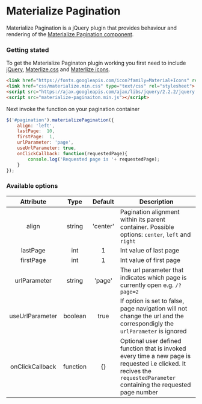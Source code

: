 # Materialize Pagination
Materialize Pagination is a jQuery plugin that provides behaviour and  rendering of the [Materialize Pagination component][1].

### Getting stated

To get the Materialize Paginaton plugin working you first need to include [jQuery][2], [Materlize.css][3] and [Materlize icons][4]. 
  
```html
<link href="https://fonts.googleapis.com/icon?family=Material+Icons" rel="stylesheet">
<link href="css/materialize.min.css" type="text/css" rel="stylesheet">
<script src="https://ajax.googleapis.com/ajax/libs/jquery/2.2.2/jquery.min.js"></script>
<script src="materialize-paginaiton.min.js"></script>
```

Next invoke the function on your pagination container

```javascript
$('#pagination').materializePagination({ 
    align: 'left',
    lastPage:  10,
    firstPage:  1,
    urlParameter: 'page',
    useUrlParameter: true,
    onClickCallback: function(requestedPage){
        console.log('Requested page is '+ requestedPage);
    }
}); 
```

### Available options
| Attribute       | Type     | Default | Description |
| :-------------: | :------: | :-----: | ----------- |
| align           | string   | 'center'| Pagination alignment within its parent container. Possible options: `center`, `left` and  `right`         |
| lastPage        | int      | 1       | Int value of last page |
| firstPage       | int      | 1       | Int value of first page |
| urlParameter    | string   | 'page'  | The url parameter that indicates which page is currently open e.g. `/?page=2`|
| useUrlParameter | boolean  | true    | If option is set to false, page navigation will not change the url and the  correspondigly the `urlParameter` is ignored |
| onClickCallback | function | {}      | Optional user defined function that is invoked every time a new page is requested i.e clicked. It recives the  `requestedParameter` containing the requested page number   |

[1]: http://materializecss.com/pagination.html
[2]: https://jquery.com/
[3]: http://materializecss.com/getting-started.html
[4]: http://materializecss.com/icons.html
